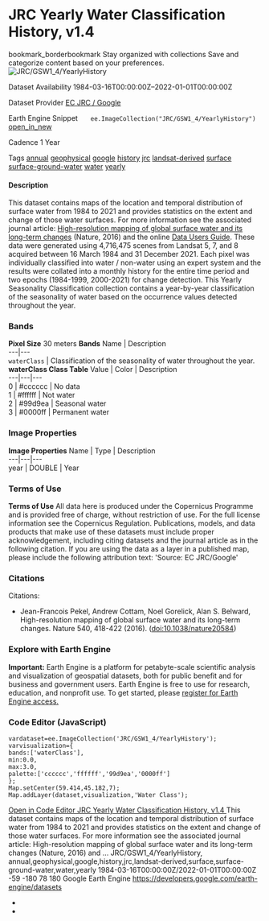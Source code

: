  
#  JRC Yearly Water Classification History, v1.4 
bookmark_borderbookmark Stay organized with collections  Save and categorize content based on your preferences. 
![JRC/GSW1_4/YearlyHistory](https://developers.google.com/earth-engine/datasets/images/JRC/JRC_GSW1_4_YearlyHistory_sample.png) 

Dataset Availability
    1984-03-16T00:00:00Z–2022-01-01T00:00:00Z 

Dataset Provider
     [ EC JRC / Google ](https://global-surface-water.appspot.com) 

Earth Engine Snippet
     `    ee.ImageCollection("JRC/GSW1_4/YearlyHistory")   ` [ open_in_new ](https://code.earthengine.google.com/?scriptPath=Examples:Datasets/JRC/JRC_GSW1_4_YearlyHistory) 

Cadence
    1 Year 

Tags
     [annual](https://developers.google.com/earth-engine/datasets/tags/annual) [geophysical](https://developers.google.com/earth-engine/datasets/tags/geophysical) [google](https://developers.google.com/earth-engine/datasets/tags/google) [history](https://developers.google.com/earth-engine/datasets/tags/history) [jrc](https://developers.google.com/earth-engine/datasets/tags/jrc) [landsat-derived](https://developers.google.com/earth-engine/datasets/tags/landsat-derived) [surface](https://developers.google.com/earth-engine/datasets/tags/surface) [surface-ground-water](https://developers.google.com/earth-engine/datasets/tags/surface-ground-water) [water](https://developers.google.com/earth-engine/datasets/tags/water) [yearly](https://developers.google.com/earth-engine/datasets/tags/yearly)
#### Description
This dataset contains maps of the location and temporal distribution of surface water from 1984 to 2021 and provides statistics on the extent and change of those water surfaces. For more information see the associated journal article: [High-resolution mapping of global surface water and its long-term changes](https://www.nature.com/nature/journal/v540/n7633/full/nature20584.html) (Nature, 2016) and the online [Data Users Guide](https://storage.googleapis.com/global-surface-water/downloads_ancillary/DataUsersGuidev2021.pdf).
These data were generated using 4,716,475 scenes from Landsat 5, 7, and 8 acquired between 16 March 1984 and 31 December 2021. Each pixel was individually classified into water / non-water using an expert system and the results were collated into a monthly history for the entire time period and two epochs (1984-1999, 2000-2021) for change detection.
This Yearly Seasonality Classification collection contains a year-by-year classification of the seasonality of water based on the occurrence values detected throughout the year.
### Bands
**Pixel Size** 30 meters 
**Bands**
Name | Description  
---|---  
`waterClass` | Classification of the seasonality of water throughout the year.  
**waterClass Class Table**
Value | Color | Description  
---|---|---  
0 | #cccccc | No data  
1 | #ffffff | Not water  
2 | #99d9ea | Seasonal water  
3 | #0000ff | Permanent water  
### Image Properties
**Image Properties**
Name | Type | Description  
---|---|---  
year | DOUBLE | Year  
### Terms of Use
**Terms of Use**
All data here is produced under the Copernicus Programme and is provided free of charge, without restriction of use. For the full license information see the Copernicus Regulation.
Publications, models, and data products that make use of these datasets must include proper acknowledgement, including citing datasets and the journal article as in the following citation.
If you are using the data as a layer in a published map, please include the following attribution text: 'Source: EC JRC/Google'
### Citations
Citations:
  * Jean-Francois Pekel, Andrew Cottam, Noel Gorelick, Alan S. Belward, High-resolution mapping of global surface water and its long-term changes. Nature 540, 418-422 (2016). ([doi:10.1038/nature20584](https://doi.org/10.1038/nature20584))


### Explore with Earth Engine
**Important:** Earth Engine is a platform for petabyte-scale scientific analysis and visualization of geospatial datasets, both for public benefit and for business and government users. Earth Engine is free to use for research, education, and nonprofit use. To get started, please [register for Earth Engine access.](https://console.cloud.google.com/earth-engine)
### Code Editor (JavaScript)
```
vardataset=ee.ImageCollection('JRC/GSW1_4/YearlyHistory');
varvisualization={
bands:['waterClass'],
min:0.0,
max:3.0,
palette:['cccccc','ffffff','99d9ea','0000ff']
};
Map.setCenter(59.414,45.182,7);
Map.addLayer(dataset,visualization,'Water Class');
```
[ Open in Code Editor ](https://code.earthengine.google.com/?scriptPath=Examples:Datasets/JRC/JRC_GSW1_4_YearlyHistory)
[ JRC Yearly Water Classification History, v1.4 ](https://developers.google.com/earth-engine/datasets/catalog/JRC_GSW1_4_YearlyHistory)
This dataset contains maps of the location and temporal distribution of surface water from 1984 to 2021 and provides statistics on the extent and change of those water surfaces. For more information see the associated journal article: High-resolution mapping of global surface water and its long-term changes (Nature, 2016) and …
JRC/GSW1_4/YearlyHistory, annual,geophysical,google,history,jrc,landsat-derived,surface,surface-ground-water,water,yearly 
1984-03-16T00:00:00Z/2022-01-01T00:00:00Z
-59 -180 78 180 
Google Earth Engine
https://developers.google.com/earth-engine/datasets
  * [ ](https://doi.org/https://global-surface-water.appspot.com)
  * [ ](https://doi.org/https://developers.google.com/earth-engine/datasets/catalog/JRC_GSW1_4_YearlyHistory)


